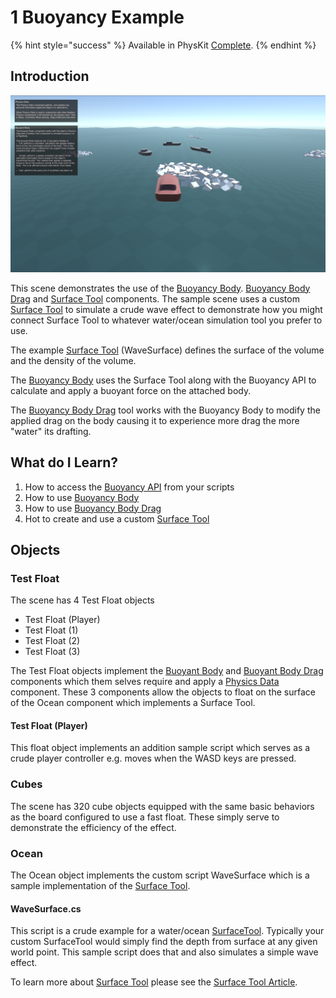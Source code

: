 # 1 Buoyancy Example

{% hint style="success" %}
Available in PhysKit [Complete](https://prf.hn/l/rpoyznk).
{% endhint %}

## Introduction

![](<../../../../.gitbook/assets/image (175) (1).png>)

This scene demonstrates the use of the [Buoyancy Body](../../components/buoyant-body.md). [Buoyancy Body Drag](../../components/buoyant-body-drag.md) and [Surface Tool](../../components/surface-tool.md) components. The sample scene uses a custom [Surface Tool](../../components/surface-tool.md) to simulate a crude wave effect to demonstrate how you might connect Surface Tool to whatever water/ocean simulation tool you prefer to use.

The example [Surface Tool](../../components/surface-tool.md) (WaveSurface) defines the surface of the volume and the density of the volume.

The [Buoyancy Body](../../components/buoyant-body.md) uses the Surface Tool along with the Buoyancy API to calculate and apply a buoyant force on the attached body.

The [Buoyancy Body Drag](../../components/buoyant-body-drag.md) tool works with the Buoyancy Body to modify the applied drag on the body causing it to experience more drag the more "water" its drafting.

## What do I Learn?

1. How to access the [Buoyancy API](../../api/buoyancy.md) from your scripts
2. How to use [Buoyancy Body](../../components/buoyant-body.md)
3. How to use [Buoyancy Body Drag](../../components/buoyant-body-drag.md)
4. Hot to create and use a custom [Surface Tool](../../components/surface-tool.md)

## Objects

### Test Float

The scene has 4 Test Float objects

* Test Float (Player)
* Test Float (1)
* Test Float (2)
* Test Float (3)

The Test Float objects implement the [Buoyant Body](../../components/buoyant-body.md) and [Buoyant Body Drag](../../components/buoyant-body-drag.md) components which them selves require and apply a [Physics Data](../../components/physics-data.md) component. These 3 components allow the objects to float on the surface of the Ocean component which implements a Surface Tool.

#### Test Float (Player)&#x20;

This float object implements an addition sample script which serves as a crude player controller e.g. moves when the WASD keys are pressed.

### Cubes

The scene has 320 cube objects equipped with the same basic behaviors as the board configured to use a fast float. These simply serve to demonstrate the efficiency of the effect.

### Ocean

The Ocean object implements the custom script WaveSurface which is a sample implementation of the [Surface Tool](../../components/surface-tool.md).

#### WaveSurface.cs

This script is a crude example for a water/ocean [SurfaceTool](../../components/surface-tool.md). Typically your custom SurfaceTool would simply find the depth from surface at any given world point. This sample script does that and also simulates a simple wave effect.

To learn more about [Surface Tool](../../components/surface-tool.md) please see the [Surface Tool Article](../../components/surface-tool.md).
